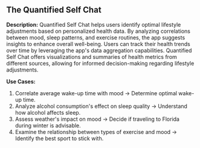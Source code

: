 ## The Quantified Self Chat

**Description:**
Quantified Self Chat helps users identify optimal lifestyle adjustments based on personalized health data. By analyzing correlations between mood, sleep patterns, and exercise routines, the app suggests insights to enhance overall well-being. Users can track their health trends over time by leveraging the app's data aggregation capabilities. Quantified Self Chat offers visualizations and summaries of health metrics from different sources, allowing for informed decision-making regarding lifestyle adjustments.

**Use Cases:**
1. Correlate average wake-up time with mood -> Determine optimal wake-up time.
2. Analyze alcohol consumption's effect on sleep quality -> Understand how alcohol affects sleep.
3. Assess weather's impact on mood -> Decide if traveling to Florida during winter is advisable.
4. Examine the relationship between types of exercise and mood -> Identify the best sport to stick with.
